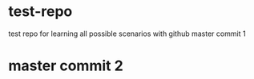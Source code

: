 # test-repo
test repo for learning all possible scenarios with github
master commit 1
# master commit 2

